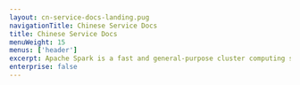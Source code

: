 ```yaml
---
layout: cn-service-docs-landing.pug
navigationTitle: Chinese Service Docs
title: Chinese Service Docs
menuWeight: 15
menus: ['header']
excerpt: Apache Spark is a fast and general-purpose cluster computing system for big data. 
enterprise: false
---
```


